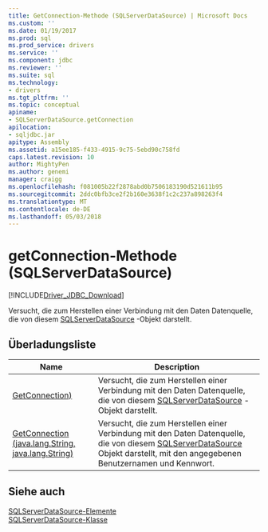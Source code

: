 ```yaml
---
title: GetConnection-Methode (SQLServerDataSource) | Microsoft Docs
ms.custom: ''
ms.date: 01/19/2017
ms.prod: sql
ms.prod_service: drivers
ms.service: ''
ms.component: jdbc
ms.reviewer: ''
ms.suite: sql
ms.technology:
- drivers
ms.tgt_pltfrm: ''
ms.topic: conceptual
apiname:
- SQLServerDataSource.getConnection
apilocation:
- sqljdbc.jar
apitype: Assembly
ms.assetid: a15ee185-f433-4915-9c75-5ebd90c758fd
caps.latest.revision: 10
author: MightyPen
ms.author: genemi
manager: craigg
ms.openlocfilehash: f081005b22f2878abd0b7506183190d521611b95
ms.sourcegitcommit: 2ddc0bfb3ce2f2b160e3638f1c2c237a898263f4
ms.translationtype: MT
ms.contentlocale: de-DE
ms.lasthandoff: 05/03/2018
---
```

# <a name="getconnection-method-sqlserverdatasource"></a>getConnection-Methode (SQLServerDataSource)
[!INCLUDE[Driver_JDBC_Download](../../../includes/driver_jdbc_download.md)]

  Versucht, die zum Herstellen einer Verbindung mit den Daten Datenquelle, die von diesem [SQLServerDataSource](../../../connect/jdbc/reference/sqlserverdatasource-class.md) -Objekt darstellt.  
  
## <a name="overload-list"></a>Überladungsliste  
  
|Name|Description|  
|----------|-----------------|  
|[GetConnection)](../../../connect/jdbc/reference/getconnection-method.md)|Versucht, die zum Herstellen einer Verbindung mit den Daten Datenquelle, die von diesem [SQLServerDataSource](../../../connect/jdbc/reference/sqlserverdatasource-class.md) -Objekt darstellt.|  
|[GetConnection (java.lang.String, java.lang.String)](../../../connect/jdbc/reference/getconnection-method-java-lang-string-java-lang-string.md)|Versucht, die zum Herstellen einer Verbindung mit den Daten Datenquelle, die von diesem [SQLServerDataSource](../../../connect/jdbc/reference/sqlserverdatasource-class.md) Objekt darstellt, mit den angegebenen Benutzernamen und Kennwort.|  
  
## <a name="see-also"></a>Siehe auch  
 [SQLServerDataSource-Elemente](../../../connect/jdbc/reference/sqlserverdatasource-members.md)   
 [SQLServerDataSource-Klasse](../../../connect/jdbc/reference/sqlserverdatasource-class.md)  
  
  
